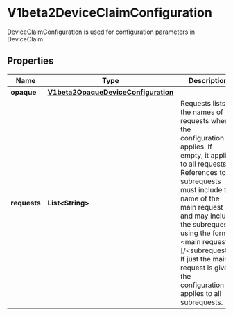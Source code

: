 

# V1beta2DeviceClaimConfiguration

DeviceClaimConfiguration is used for configuration parameters in DeviceClaim.

## Properties

| Name | Type | Description | Notes |
|------------ | ------------- | ------------- | -------------|
|**opaque** | [**V1beta2OpaqueDeviceConfiguration**](V1beta2OpaqueDeviceConfiguration.md) |  |  [optional] |
|**requests** | **List&lt;String&gt;** | Requests lists the names of requests where the configuration applies. If empty, it applies to all requests.  References to subrequests must include the name of the main request and may include the subrequest using the format &lt;main request&gt;[/&lt;subrequest&gt;]. If just the main request is given, the configuration applies to all subrequests. |  [optional] |



